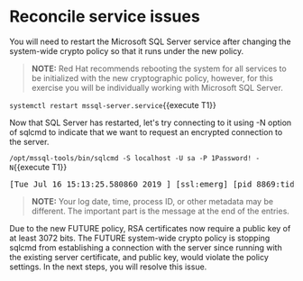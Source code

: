 # Reconcile service issues

You will need to restart the Microsoft SQL Server service after changing the system-wide
crypto policy so that it runs under the new policy.   

> **NOTE:** Red Hat recommends rebooting the system for all services to be
initialized with the new cryptographic policy, however, for this exercise you
will be individually working with Microsoft SQL Server.

`systemctl restart mssql-server.service`{{execute T1}}

Now that SQL Server has restarted, let's try connecting to it using -N option of sqlcmd to 
indicate that we want to request an encrypted connection to the server.

`/opt/mssql-tools/bin/sqlcmd -S localhost -U sa -P 1Password! -N`{{execute T1}}

<pre class="file">
[Tue Jul 16 15:13:25.580860 2019 ] [ssl:emerg] [pid 8869:tid 140233336588544] SSL Library Error: error: 140AB18F: SSL routines: SSL_CTX_use_certificate:ee key too small
</pre>

> **NOTE:** Your log date, time, process ID, or other metadata may be different.  The important part is the message at the end of the entries.

Due to the new FUTURE policy, RSA certificates now require a public key of at least 3072 bits.
The FUTURE system-wide crypto policy is stopping sqlcmd from establishing a connection with the 
server since running with the existing server certificate, and public key, would violate the policy
settings.  In the next steps, you will resolve this issue.
